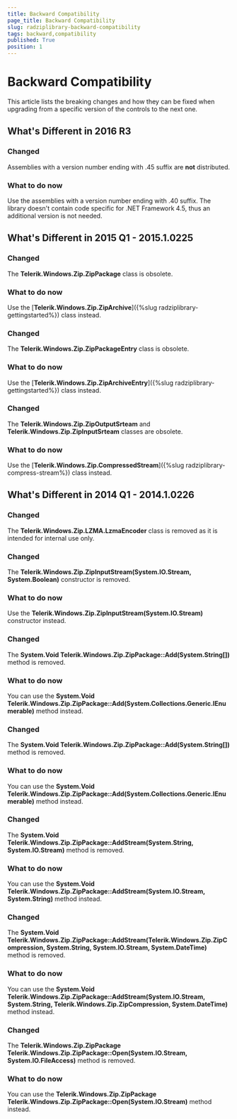 ```yaml
---
title: Backward Compatibility
page_title: Backward Compatibility
slug: radziplibrary-backward-compatibility
tags: backward,compatibility
published: True
position: 1
---
```


# Backward Compatibility



This article lists the breaking changes and how they can be fixed when upgrading from a specific version of the controls to the next one.

## What's Different in 2016 R3  


### Changed

Assemblies with a version number ending with .45 suffix are **not** distributed.

### What to do now

Use the assemblies with a version number ending with .40 suffix. The library doesn't contain code specific for .NET Framework 4.5, thus an additional version is not needed.


## What's Different in 2015 Q1 - 2015.1.0225


### Changed

The __Telerik.Windows.Zip.ZipPackage__ class is obsolete.


### What to do now

Use the [__Telerik.Windows.Zip.ZipArchive__]({%slug radziplibrary-gettingstarted%}) class instead.            


### Changed

The __Telerik.Windows.Zip.ZipPackageEntry__ class is obsolete.


### What to do now

Use the [__Telerik.Windows.Zip.ZipArchiveEntry__]({%slug radziplibrary-gettingstarted%}) class instead.


### Changed

The __Telerik.Windows.Zip.ZipOutputSrteam__ and __Telerik.Windows.Zip.ZipInputSrteam__ classes are obsolete.


### What to do now

Use the [__Telerik.Windows.Zip.CompressedStream__]({%slug radziplibrary-compress-stream%}) class instead.


## What's Different in 2014 Q1 - 2014.1.0226

### Changed

The __Telerik.Windows.Zip.LZMA.LzmaEncoder__ class is removed as it is intended for internal use only.
            

### Changed

The __Telerik.Windows.Zip.ZipInputStream(System.IO.Stream, System.Boolean)__ constructor is removed.
            

### What to do now

Use the __Telerik.Windows.Zip.ZipInputStream(System.IO.Stream)__ constructor instead.
            

### Changed

The __System.Void Telerik.Windows.Zip.ZipPackage::Add(System.String[])__ method is removed.
            

### What to do now

You can use the __System.Void Telerik.Windows.Zip.ZipPackage::Add(System.Collections.Generic.IEnumerable<string>)__   method instead.
            

### Changed

The __System.Void Telerik.Windows.Zip.ZipPackage::Add(System.String[])__ method is removed.
            

### What to do now

You can use the __System.Void Telerik.Windows.Zip.ZipPackage::Add(System.Collections.Generic.IEnumerable<string>)__  method instead.
            

### Changed

The __System.Void Telerik.Windows.Zip.ZipPackage::AddStream(System.String, System.IO.Stream)__ method is removed.
            

### What to do now

You can use the __System.Void Telerik.Windows.Zip.ZipPackage::AddStream(System.IO.Stream, System.String)__ method instead.
            

### Changed

The __System.Void Telerik.Windows.Zip.ZipPackage::AddStream(Telerik.Windows.Zip.ZipCompression, System.String, System.IO.Stream, System.DateTime)__ method is removed.
            

### What to do now

You can use the __System.Void Telerik.Windows.Zip.ZipPackage::AddStream(System.IO.Stream, System.String, Telerik.Windows.Zip.ZipCompression, System.DateTime)__ method instead.
            

### Changed

The __Telerik.Windows.Zip.ZipPackage Telerik.Windows.Zip.ZipPackage::Open(System.IO.Stream, System.IO.FileAccess)__ method is removed.
            

### What to do now

You can use the __Telerik.Windows.Zip.ZipPackage Telerik.Windows.Zip.ZipPackage::Open(System.IO.Stream)__ method instead.
            
